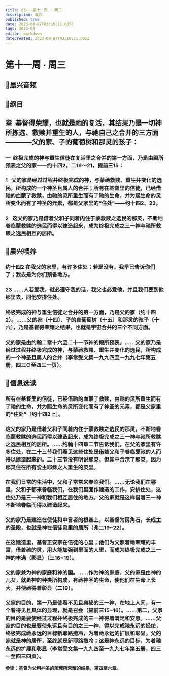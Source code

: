 ```yaml
---
title: 03---第十一周 · 周三
description: 晨兴
published: true
date: 2023-08-07T03:10:11.005Z
tags: 2023-04
editor: markdown
dateCreated: 2023-08-07T03:10:11.005Z
---
```


# 第十一周 · 周三
## 🎵晨兴音频

## 📖纲目

## **叁  基督得荣耀，也就是祂的复活，其结果乃是一切神所拣选、救赎并重生的人，与祂自己之合并的三方面————父的家、子的葡萄树和那灵的孩子：**

### 一  终极完成的神与重生信徒在复活里之合并的第一方面，乃是由殿所预表之父的家——约十四2，二16～21，提前三15：

### 1   父的家是经过过程并终极完成的神，与蒙祂救赎、重生并变化的选民，所构成的一个神圣且属人的合并；所有在基督里的信徒，已经借祂的血蒙了救赎，由祂的灵所重生而有了祂的生命，并为赐生命的灵所变化而有了神圣的元素，都是父家里的“住处”——约十四2、23。

### 2   这父的家乃是借着父和子同着内住于蒙救赎之选民的那灵，不断地眷临蒙救赎的选民而得以建造起来，成为终极完成之三一神与祂所救赎之选民相互的居所。

## 📖晨兴喂养

### **约十四2	在我父的家里，有许多住处；若是没有，我早已告诉你们了；我去是为你们预备地方。**

### **23    ……人若爱我，就必遵守我的话，我父也必爱他，并且我们要到他那里去，同他安排住处。**

### 终极完成的神与重生信徒之合并的第一方面，乃是父的家（约十四2）。……父的家〔十四〕、子的真葡萄树〔十五〕和那灵的孩子〔十六〕，乃是基督得荣耀之结果，也就是宇宙合并的三个不同方面。

### 父的家是由约翰二章十六至二十一节神的殿所预表。……父的家乃是经过过程并终极完成的神，与蒙祂救赎、重生并变化的选民，所构成的一个神圣且属人的合并（李常受文集一九九四至一九九七年第五册，四三○至四三一页）。

## 📖信息选读

### 所有在基督里的信徒，已经借祂的血蒙了救赎，由祂的灵所重生而有了祂的生命，并为赐生命的灵所变化而有了神圣的元素，都是父家里的“住处”〔约十四2上〕。

### 这父的家乃是借着父和子同着内住于蒙救赎之选民的那灵，不断地眷临蒙救赎的选民而得以建造起来，成为终极完成之三一神与祂所救赎之选民相互的居所。……约翰十四章二节告诉我们，在父的家里有许多住处，在二十三节我们看见这些住处是借着父和子眷临爱祂的人而得以建造起来的。二十三节没有明说那灵，但其中含示了那灵，因为那灵住在所有爱主耶稣之人重生的灵里。

### 在我们日常的生活中，父和子常常来眷临我们。……无论我们在哪里，父和子都来眷临我们，在我们里面作建造的工作，安排住处，这住处乃是三一神和我们相互居住的地方。父的家就是这样借着三一神不断地眷临而得以建造起来。

### 父的家乃是建造在使徒和申言者的根基上，以基督为房角石，长成主的圣殿，也就是神在信徒灵里的居所（弗二19~22）。

### 在这建造里，基督正安家在信徒的心里；他们为父照着祂荣耀的丰富，借着祂的灵，用大能加强到里面的人里，而成为终极完成之三一神的丰满（彰显）（三16~19）。

### 父的家兼为神的家庭和神的国。……作为神的家庭，父的家是由神的儿女，就是神的种类所构成，有祂神圣的生命，使他们在生命上长大，并使祂得着彰显（二19）。

### 父家的目的，第一乃是使看不见且奥秘的三一神，在地上人间，有一个看得见且具体的显现，就是召会（提前三15~16）。……第二，父家的目的是要使经过过程并终极完成的三一神得着满足和安息。……父家的目的也是要使永远且有目的之三一神，得以完成祂永远的经纶，终极完成祂永远的目标新耶路撒冷，为着祂永远的扩展和彰显。父的家就是神的居所，至终就是新耶路撒冷；这是神永远的目标，为着祂永远的扩展和彰显（李常受文集一九九四至一九九七年第五册，四三一至四三四页）。

**参读：基督为父用神圣的荣耀所荣耀的结果，第四至六章。**
<!-- Google tag (gtag.js) -->
<script async src="https://www.googletagmanager.com/gtag/js?id=G-1P8709Z16T"></script>
<script>
  window.dataLayer = window.dataLayer || [];
  function gtag(){dataLayer.push(arguments);}
  gtag('js', new Date());

  gtag('config', 'G-1P8709Z16T');
</script>